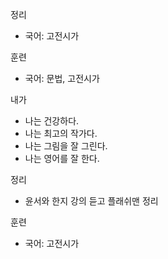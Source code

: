 
정리
* 국어: 고전시가

훈련
* 국어: 문법, 고전시가

내가
* 나는 건강하다.
* 나는 최고의 작가다.
* 나는 그림을 잘 그린다.
* 나는 영어를 잘 한다.

정리
* 윤서와 한지 강의 듣고 플래쉬맨 정리

훈련
* 국어: 고전시가 

